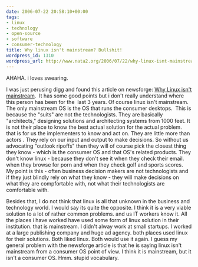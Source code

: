 ```yaml
---
date: 2006-07-22 20:58:10+00:00
tags:
- linux
- technology
- open-source
- software
- consumer-technology
title: Why linux isn't mainstream? Bullshit!
wordpress_id: 1310
wordpress_url: http://www.nata2.org/2006/07/22/why-linux-isnt-mainstream-bullshit/
---
```


AHAHA. i loves swearing.

I was just perusing digg and found this article on newsforge: <a href="http://os.newsforge.com/article.pl?sid=06/07/17/1535230&from=rss"> Why Linux isn't mainstream</a>.  It has some good points but i don't really understand where this person has been for the  last 3 years. Of course linux isn't mainstream. The only mainstream OS is the OS that runs the consumer desktops.  This is because the "suits" are not the technologists. They are basically "architects," designing solutions and architecting systems from 1000 feet. It is not their place to know the best actual solution for the actual problem. that is for us the implementers to know and act on. They are little more than actors . They rely on our input and output to make decisions. So without us advocating "outlook ripoffs" then they will of course pick the closest thing they know - which is the consumer OS and that OS's related products. They don't know linux - because they don't see it when they check their email. when they browse for porn and when they check golf and sports scores. My point is this - often business decision makers are not technologists and if they just blindly rely on what they know - they will make decisions on what they are compfortable with, not what their technologists are comfortable with.

Besides that, I do not think that linux is all that unknown in the business and technology world. I would say its quite the opposite. I think it is a very viable solution to a lot of rather common problems. and us IT workers know it. All the places i have worked have used some form of linux solution in their institution. that is mainstream. I didn't alway work at small startups. I worked at a large publishing company and huge ad agency. both places used linux for their solutions. Both liked linux. Both would use it again.
I guess my general problem with the newsforge article is that he is saying linux isn't mainstream from a consumer OS point of view. I think it is mainstream, but it isn't a consumer OS. Hmm. stupid vocabulary.
